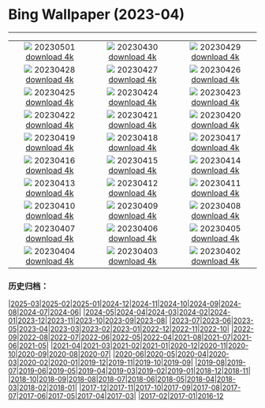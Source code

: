# Bing Wallpaper (2023-04)
**************
| | | |
|:-:|:-:|:-:|
| ![](https://www.bing.com/th?id=OHR.QuebecCityBridge_EN-GB5878837587_1920x1080.jpg) 20230501 [download 4k](https://www.bing.com/th?id=OHR.QuebecCityBridge_EN-GB5878837587_UHD.jpg) | ![](https://www.bing.com/th?id=OHR.ExteriorPreservationHall_EN-GB5783524556_1920x1080.jpg) 20230430 [download 4k](https://www.bing.com/th?id=OHR.ExteriorPreservationHall_EN-GB5783524556_UHD.jpg) | ![](https://www.bing.com/th?id=OHR.JTNPMilkyWay_EN-GB5660603519_1920x1080.jpg) 20230429 [download 4k](https://www.bing.com/th?id=OHR.JTNPMilkyWay_EN-GB5660603519_UHD.jpg) |
| ![](https://www.bing.com/th?id=OHR.MariposaGrove_EN-GB9222031969_1920x1080.jpg) 20230428 [download 4k](https://www.bing.com/th?id=OHR.MariposaGrove_EN-GB9222031969_UHD.jpg) | ![](https://www.bing.com/th?id=OHR.SouthPadre_EN-GB5459420407_1920x1080.jpg) 20230427 [download 4k](https://www.bing.com/th?id=OHR.SouthPadre_EN-GB5459420407_UHD.jpg) | ![](https://www.bing.com/th?id=OHR.GHOAudubonDay_EN-GB5353280661_1920x1080.jpg) 20230426 [download 4k](https://www.bing.com/th?id=OHR.GHOAudubonDay_EN-GB5353280661_UHD.jpg) |
| ![](https://www.bing.com/th?id=OHR.AdelieWPD_EN-GB5235836361_1920x1080.jpg) 20230425 [download 4k](https://www.bing.com/th?id=OHR.AdelieWPD_EN-GB5235836361_UHD.jpg) | ![](https://www.bing.com/th?id=OHR.FranconianWineCellar_EN-GB5130126864_1920x1080.jpg) 20230424 [download 4k](https://www.bing.com/th?id=OHR.FranconianWineCellar_EN-GB5130126864_UHD.jpg) | ![](https://www.bing.com/th?id=OHR.CzechRepublic_EN-GB8472200065_1920x1080.jpg) 20230423 [download 4k](https://www.bing.com/th?id=OHR.CzechRepublic_EN-GB8472200065_UHD.jpg) |
| ![](https://www.bing.com/th?id=OHR.EarthDayFox_EN-GB4275362878_1920x1080.jpg) 20230422 [download 4k](https://www.bing.com/th?id=OHR.EarthDayFox_EN-GB4275362878_UHD.jpg) | ![](https://www.bing.com/th?id=OHR.DartmoorNationalPark_EN-GB4196669556_1920x1080.jpg) 20230421 [download 4k](https://www.bing.com/th?id=OHR.DartmoorNationalPark_EN-GB4196669556_UHD.jpg) | ![](https://www.bing.com/th?id=OHR.NIrelandGiants_EN-GB9278166109_1920x1080.jpg) 20230420 [download 4k](https://www.bing.com/th?id=OHR.NIrelandGiants_EN-GB9278166109_UHD.jpg) |
| ![](https://www.bing.com/th?id=OHR.TaiwanYuhina_EN-GB3024716986_1920x1080.jpg) 20230419 [download 4k](https://www.bing.com/th?id=OHR.TaiwanYuhina_EN-GB3024716986_UHD.jpg) | ![](https://www.bing.com/th?id=OHR.MPPUnesco_EN-GB6113286192_1920x1080.jpg) 20230418 [download 4k](https://www.bing.com/th?id=OHR.MPPUnesco_EN-GB6113286192_UHD.jpg) | ![](https://www.bing.com/th?id=OHR.OneThousandSprings_EN-GB7524119519_1920x1080.jpg) 20230417 [download 4k](https://www.bing.com/th?id=OHR.OneThousandSprings_EN-GB7524119519_UHD.jpg) |
| ![](https://www.bing.com/th?id=OHR.KiteDay_EN-GB6715857463_1920x1080.jpg) 20230416 [download 4k](https://www.bing.com/th?id=OHR.KiteDay_EN-GB6715857463_UHD.jpg) | ![](https://www.bing.com/th?id=OHR.LorenzoQuinn_EN-GB6647416015_1920x1080.jpg) 20230415 [download 4k](https://www.bing.com/th?id=OHR.LorenzoQuinn_EN-GB6647416015_UHD.jpg) | ![](https://www.bing.com/th?id=OHR.RedSeaStars_EN-GB6301012491_1920x1080.jpg) 20230414 [download 4k](https://www.bing.com/th?id=OHR.RedSeaStars_EN-GB6301012491_UHD.jpg) |
| ![](https://www.bing.com/th?id=OHR.RandoxGrandNationalFestival_EN-GB6462568975_1920x1080.jpg) 20230413 [download 4k](https://www.bing.com/th?id=OHR.RandoxGrandNationalFestival_EN-GB6462568975_UHD.jpg) | ![](https://www.bing.com/th?id=OHR.EuropeFromISS_EN-GB6382250822_1920x1080.jpg) 20230412 [download 4k](https://www.bing.com/th?id=OHR.EuropeFromISS_EN-GB6382250822_UHD.jpg) | ![](https://www.bing.com/th?id=OHR.MossyGrottoFalls_EN-GB5818903423_1920x1080.jpg) 20230411 [download 4k](https://www.bing.com/th?id=OHR.MossyGrottoFalls_EN-GB5818903423_UHD.jpg) |
| ![](https://www.bing.com/th?id=OHR.ElephantTwins_EN-GB6226038380_1920x1080.jpg) 20230410 [download 4k](https://www.bing.com/th?id=OHR.ElephantTwins_EN-GB6226038380_UHD.jpg) | ![](https://www.bing.com/th?id=OHR.LithuanianEggs_EN-GB6167717017_1920x1080.jpg) 20230409 [download 4k](https://www.bing.com/th?id=OHR.LithuanianEggs_EN-GB6167717017_UHD.jpg) | ![](https://www.bing.com/th?id=OHR.HouseofParliament_EN-GB6110335490_1920x1080.jpg) 20230408 [download 4k](https://www.bing.com/th?id=OHR.HouseofParliament_EN-GB6110335490_UHD.jpg) |
| ![](https://www.bing.com/th?id=OHR.KitsAspen_EN-GB5526308393_1920x1080.jpg) 20230407 [download 4k](https://www.bing.com/th?id=OHR.KitsAspen_EN-GB5526308393_UHD.jpg) | ![](https://www.bing.com/th?id=OHR.ArizonaPinkMoon_EN-GB5965608318_1920x1080.jpg) 20230406 [download 4k](https://www.bing.com/th?id=OHR.ArizonaPinkMoon_EN-GB5965608318_UHD.jpg) | ![](https://www.bing.com/th?id=OHR.BlackGrouseLekking_EN-GB5920744810_1920x1080.jpg) 20230405 [download 4k](https://www.bing.com/th?id=OHR.BlackGrouseLekking_EN-GB5920744810_UHD.jpg) |
| ![](https://www.bing.com/th?id=OHR.RomanBridge_EN-GB5878482036_1920x1080.jpg) 20230404 [download 4k](https://www.bing.com/th?id=OHR.RomanBridge_EN-GB5878482036_UHD.jpg) | ![](https://www.bing.com/th?id=OHR.SnowdoniaNational_EN-GB4311745305_1920x1080.jpg) 20230403 [download 4k](https://www.bing.com/th?id=OHR.SnowdoniaNational_EN-GB4311745305_UHD.jpg) | ![](https://www.bing.com/th?id=OHR.JavaBromo_EN-GB6138929477_1920x1080.jpg) 20230402 [download 4k](https://www.bing.com/th?id=OHR.JavaBromo_EN-GB6138929477_UHD.jpg) |

### 历史归档：

|[2025-03](/../2025-03/2025-03.md)|[2025-02](/../2025-02/2025-02.md)|[2025-01](/../2025-01/2025-01.md)|[2024-12](/../2024-12/2024-12.md)|[2024-11](/../2024-11/2024-11.md)|[2024-10](/../2024-10/2024-10.md)|[2024-09](/../2024-09/2024-09.md)|[2024-08](/../2024-08/2024-08.md)|[2024-07](/../2024-07/2024-07.md)|[2024-06](/../2024-06/2024-06.md)|
|[2024-05](/../2024-05/2024-05.md)|[2024-04](/../2024-04/2024-04.md)|[2024-03](/../2024-03/2024-03.md)|[2024-02](/../2024-02/2024-02.md)|[2024-01](/../2024-01/2024-01.md)|[2023-12](/../2023-12/2023-12.md)|[2023-11](/../2023-11/2023-11.md)|[2023-10](/../2023-10/2023-10.md)|[2023-09](/../2023-09/2023-09.md)|[2023-08](/../2023-08/2023-08.md)|
|[2023-07](/../2023-07/2023-07.md)|[2023-06](/../2023-06/2023-06.md)|[2023-05](/../2023-05/2023-05.md)|[2023-04](/2023-04.md)|[2023-03](/../2023-03/2023-03.md)|[2023-02](/../2023-02/2023-02.md)|[2023-01](/../2023-01/2023-01.md)|[2022-12](/../2022-12/2022-12.md)|[2022-11](/../2022-11/2022-11.md)|[2022-10](/../2022-10/2022-10.md)|
|[2022-09](/../2022-09/2022-09.md)|[2022-08](/../2022-08/2022-08.md)|[2022-07](/../2022-07/2022-07.md)|[2022-06](/../2022-06/2022-06.md)|[2022-05](/../2022-05/2022-05.md)|[2022-04](/../2022-04/2022-04.md)|[2021-08](/../2021-08/2021-08.md)|[2021-07](/../2021-07/2021-07.md)|[2021-06](/../2021-06/2021-06.md)|[2021-05](/../2021-05/2021-05.md)|
|[2021-04](/../2021-04/2021-04.md)|[2021-03](/../2021-03/2021-03.md)|[2021-02](/../2021-02/2021-02.md)|[2021-01](/../2021-01/2021-01.md)|[2020-12](/../2020-12/2020-12.md)|[2020-11](/../2020-11/2020-11.md)|[2020-10](/../2020-10/2020-10.md)|[2020-09](/../2020-09/2020-09.md)|[2020-08](/../2020-08/2020-08.md)|[2020-07](/../2020-07/2020-07.md)|
|[2020-06](/../2020-06/2020-06.md)|[2020-05](/../2020-05/2020-05.md)|[2020-04](/../2020-04/2020-04.md)|[2020-03](/../2020-03/2020-03.md)|[2020-02](/../2020-02/2020-02.md)|[2020-01](/../2020-01/2020-01.md)|[2019-12](/../2019-12/2019-12.md)|[2019-11](/../2019-11/2019-11.md)|[2019-10](/../2019-10/2019-10.md)|[2019-09](/../2019-09/2019-09.md)|
|[2019-08](/../2019-08/2019-08.md)|[2019-07](/../2019-07/2019-07.md)|[2019-06](/../2019-06/2019-06.md)|[2019-05](/../2019-05/2019-05.md)|[2019-04](/../2019-04/2019-04.md)|[2019-03](/../2019-03/2019-03.md)|[2019-02](/../2019-02/2019-02.md)|[2019-01](/../2019-01/2019-01.md)|[2018-12](/../2018-12/2018-12.md)|[2018-11](/../2018-11/2018-11.md)|
|[2018-10](/../2018-10/2018-10.md)|[2018-09](/../2018-09/2018-09.md)|[2018-08](/../2018-08/2018-08.md)|[2018-07](/../2018-07/2018-07.md)|[2018-06](/../2018-06/2018-06.md)|[2018-05](/../2018-05/2018-05.md)|[2018-04](/../2018-04/2018-04.md)|[2018-03](/../2018-03/2018-03.md)|[2018-02](/../2018-02/2018-02.md)|[2018-01](/../2018-01/2018-01.md)|
|[2017-12](/../2017-12/2017-12.md)|[2017-11](/../2017-11/2017-11.md)|[2017-10](/../2017-10/2017-10.md)|[2017-09](/../2017-09/2017-09.md)|[2017-08](/../2017-08/2017-08.md)|[2017-07](/../2017-07/2017-07.md)|[2017-06](/../2017-06/2017-06.md)|[2017-05](/../2017-05/2017-05.md)|[2017-04](/../2017-04/2017-04.md)|[2017-03](/../2017-03/2017-03.md)|
|[2017-02](/../2017-02/2017-02.md)|[2017-01](/../2017-01/2017-01.md)|[2016-12](/../2016-12/2016-12.md)
